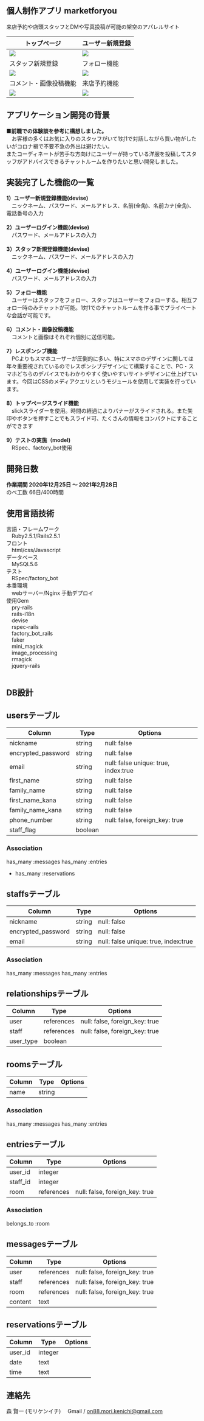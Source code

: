 **個人制作アプリ marketforyou**
----------
来店予約や店頭スタッフとDMや写真投稿が可能の架空のアパレルサイト

|トップページ|ユーザー新規登録|
|---|---|
|![](https://user-images.githubusercontent.com/71421107/109909377-562dd300-7ce9-11eb-92a3-bebd33a27245.gif)|![](https://user-images.githubusercontent.com/71421107/109909981-79a54d80-7cea-11eb-92e0-c6c59d96b1bb.gif)|
|スタッフ新規登録|フォロー機能|
|![](https://user-images.githubusercontent.com/71421107/109910681-069cd680-7cec-11eb-9d26-09e0d0d5ec91.gif)|![](https://user-images.githubusercontent.com/71421107/109910924-7d39d400-7cec-11eb-9f81-a9be9f296951.gif)|  
|コメント・画像投稿機能|来店予約機能|
|![](https://user-images.githubusercontent.com/71421107/109911458-795a8180-7ced-11eb-9b63-b10d65a19d9f.gif)|![](https://user-images.githubusercontent.com/71421107/109912142-dacf2000-7cee-11eb-9153-fbebc676e4d5.gif)|

**アプリケーション開発の背景**
----------
**■前職での体験談を参考に構想しました。<br>**
&emsp;お客様の多くはお気に入りのスタッフがいて1対1で対話しながら買い物がしたいがコロナ禍で不要不急の外出は避けたい。<br>
またコーディネートが苦手な方向けにユーザーが持っている洋服を投稿してスタッフがアドバイスできるチャットルームを作りたいと思い開発しました。<br>

**実装完了した機能の一覧**
----------
**1）ユーザー新規登録機能(devise) <br>**
&emsp;ニックネーム、パスワード、メールアドレス、名前(全角)、名前カナ(全角)、電話番号の入力<br><br>
**2）ユーザーログイン機能(devise) <br>**
&emsp;パスワード、メールアドレスの入力<br><br>
**3）スタッフ新規登録機能(devise) <br>**
&emsp;ニックネーム、パスワード、メールアドレスの入力<br><br>
**4）ユーザーログイン機能(devise) <br>**
&emsp;パスワード、メールアドレスの入力<br><br>
**5）フォロー機能<br>**
&emsp;ユーザーはスタッフをフォロー、スタッフはユーザーをフォローする。相互フォロー時のみチャットが可能。1対1でのチャットルームを作る事でプライベートな会話が可能です。<br><br>
**6）コメント・画像投稿機能<br>**
&emsp;コメントと画像はそれぞれ個別に送信可能。<br><br>
**7）レスポンシブ機能 <br>**
&emsp;PCよりもスマホユーザーが圧倒的に多い、特にスマホのデザインに関しては年々重要視されているのでレスポンシブデザインにて構築することで、PC・スマホどちらのデバイスでもわかりやすく使いやすいサイトデザインに仕上げています。今回はCSSのメディアクエリというモジュールを使用して実装を行っています。<br><br>
**8）トップページスライド機能 <br>**
&emsp;slickスライダーを使用。時間の経過によりバナーがスライドされる。また矢印やボタンを押すことでもスライド可、たくさんの情報をコンパクトにすることができます<br><br>
**9）テストの実施（model) <br>**
&emsp;RSpec、factory_bot使用<br>

**開発日数**
----------
**作業期間 2020年12月25日 〜 2021年2月28日<br>**
のべ工数 66日/400時間 <br>

**使用言語技術**
--------------
言語・フレームワーク<br>
&emsp;Ruby2.5.1/Rails2.5.1<br>
フロント<br>
&emsp;html/css/Javascript<br>
データベース<br>
&emsp;MySQL5.6<br>
テスト<br>
&emsp;RSpec/factory_bot<br>
本番環境<br>
&emsp;webサーバー/Nginx 手動デプロイ<br>
使用Gem<br>
&emsp;pry-rails<br>
&emsp;rails-i18n<br>
&emsp;devise<br>
&emsp;rspec-rails<br>
&emsp;factory_bot_rails<br>
&emsp;faker<br>
&emsp;mini_magick<br>
&emsp;image_processing<br>
&emsp;rmagick<br>
&emsp;jquery-rails<br><br>

**DB設計**
----------
## usersテーブル
| Column             | Type         | Options                              |
| ------------------ | ------------ | ------------------------------------ |
| nickname           | string       | null: false                          |
| encrypted_password | string       | null: false                          |
| email              | string       | null: false unique: true, index:true | 
| first_name         | string       | null: false                          |
| family_name        | string       | null: false                          |
| first_name_kana    | string       | null: false                          |
| family_name_kana   | string       | null: false                          |
| phone_number       | string       | null: false, foreign_key: true       |
| staff_flag         | boolean      |                                      |

### Association
  has_many :messages
  has_many :entries
- has_many :reservations

## staffsテーブル
| Column             | Type         | Options                              |
| ------------------ | ------------ | ------------------------------------ |
| nickname           | string       | null: false                          |
| encrypted_password | string       | null: false                          |
| email              | string       | null: false unique: true, index:true |

### Association
  has_many :messages
  has_many :entries

## relationshipsテーブル
| Column           | Type         | Options                        |
| ---------------- | ------------ | ------------------------------ |
| user             | references   | null: false, foreign_key: true |
| staff            | references   | null: false, foreign_key: true |
| user_type        | boolean      |                                |


## roomsテーブル
| Column           | Type         | Options                        |
| ---------------- | ------------ | ------------------------------ |
| name             | string       |                                |

### Association
  has_many :messages
  has_many :entries

## entriesテーブル
| Column           | Type         | Options                        |
| ---------------- | ------------ | ------------------------------ |
| user_id          | integer      |                                |
| staff_id         | integer      |                                |
| room             | references   | null: false, foreign_key: true |

### Association
  belongs_to :room

## messagesテーブル
| Column           | Type         | Options                        |
| ---------------- | ------------ | ------------------------------ |
| user             | references   | null: false, foreign_key: true |
| staff            | references   | null: false, foreign_key: true |
| room             | references   | null: false, foreign_key: true |
| content          | text         |                                |

## reservationsテーブル
| Column           | Type         | Options                        |
| ---------------- | ------------ | ------------------------------ |
| user_id          | integer      |                                |
| date             | text         |                                |
| time             | text         |                                |

連絡先
----------
森 賢一 (モリケンイチ)
&emsp;Gmail / on88.mori.kenichi@gmail.com
